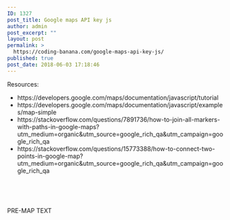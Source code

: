 ```yaml
---
ID: 1327
post_title: Google maps API key js
author: admin
post_excerpt: ""
layout: post
permalink: >
  https://coding-banana.com/google-maps-api-key-js/
published: true
post_date: 2018-06-03 17:18:46
---
```

Resources:
<ul>
 	<li>https://developers.google.com/maps/documentation/javascript/tutorial</li>
 	<li>https://developers.google.com/maps/documentation/javascript/examples/map-simple</li>
 	<li>https://stackoverflow.com/questions/7891736/how-to-join-all-markers-with-paths-in-google-maps?utm_medium=organic&amp;utm_source=google_rich_qa&amp;utm_campaign=google_rich_qa</li>
 	<li>https://stackoverflow.com/questions/15773388/how-to-connect-two-points-in-google-map?utm_medium=organic&amp;utm_source=google_rich_qa&amp;utm_campaign=google_rich_qa</li>
</ul>
&nbsp;

&nbsp;

<p> PRE-MAP TEXT </p>

<div id="map" style="height: 100%;"></div>
<script>
  var map;
  function initMap() {
    map = new google.maps.Map(document.getElementById('map'), {
      center: {lat: -34.397, lng: 150.644},
      zoom: 8
    });
  }
</script>
<script src="https://maps.googleapis.com/maps/api/js?key=AIzaSyD4Igr90SBMkV97afx6mHosO7vxoGu62CA&callback=initMap" async defer></script>

<p> POST-MAP TEXT </p>
